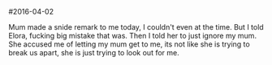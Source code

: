 #2016-04-02

Mum made a snide remark to me today, I couldn't even at the time. But I told Elora, fucking big mistake that was. Then I told her to just ignore my mum. She accused me of letting my mum get to me, its not like she is trying to break us apart, she is just trying to look out for me.